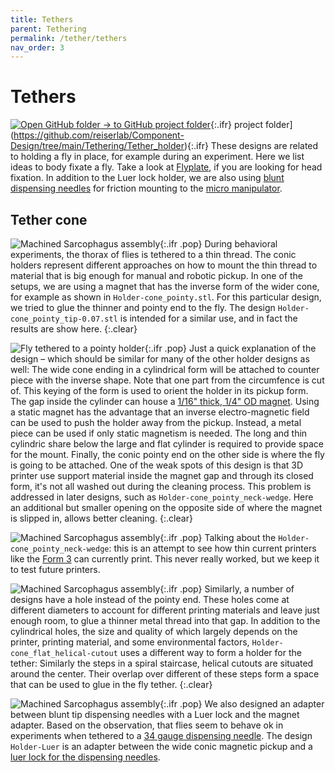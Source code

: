 ```yaml
---
title: Tethers
parent: Tethering
permalink: /tether/tethers
nav_order: 3
---
```


# Tethers 

[![Open GitHub folder]({{site.baseurl}}/assets/img/GitHub-Mark-32px.png) → to GitHub project folder](https://github.com/reiserlab/Component-Design/tree/main/Miscellaneous/Holder_Tablet){:.ifr}
 project folder](https://github.com/reiserlab/Component-Design/tree/main/Tethering/Tether_holder){:.ifr}
These designs are related to holding a fly in place, for example during an experiment. Here we list ideas to body fixate a fly. Take a look at [Flyplate]({{site.baseurl}}/physiology/flyplate), if you are looking for head fixation. In addition to the Luer lock holder, we are also using [blunt dispensing needles]({{site.baseurl}}/miscellaneous/dispensing-needle) for friction mounting to the [micro manipulator]({{site.baseurl}}/tether/micromanipulator).

## Tether cone

![Machined Sarcophagus assembly]({{site.baseurl}}/assets/img/Tethering/Tether_mount/Tether_holder_cone_tip-0.07.png){:.ifr .pop}
During behavioral experiments, the thorax of flies is tethered to a thin thread. The conic holders represent different approaches on how to mount the thin thread to material that is big enough for manual and robotic pickup. In one of the setups, we are using a magnet that has the inverse form of the wider cone, for example as shown in `Holder-cone_pointy.stl`. For this particular design, we tried to glue the thinner and pointy end to the fly. The design `Holder-cone_pointy_tip-0.07.stl` is intended for a similar use, and in fact the results are show here.
{:.clear}

![Fly tethered to a pointy holder]({{site.baseurl}}/assets/img/Tethering/Tether_mount/Tether_holder_cone_tip-0.07_form3_03_2019-11_fly.jpg){:.ifr .pop}
Just a quick explanation of the design – which should be similar for many of the other holder designs as well: The wide cone ending in a cylindrical form will be attached to counter piece with the inverse shape. Note that one part from the circumfence is cut of. This keying of the form is used to orient the holder in its pickup form. The gap inside the cylinder can house a [1/16" thick, 1/4" OD magnet](https://www.mcmaster.com/5862k141). Using a static magnet has the advantage that an inverse electro-magnetic field can be used to push the holder away from the pickup. Instead, a metal piece can be used if only static magnetism is needed. The long and thin cylindric share below the large and flat cylinder is required to provide space for the mount. Finally, the conic pointy end on the other side is where the fly is going to be attached. One of the weak spots of this design is that 3D printer use support material inside the magnet gap and through its closed form, it's not all washed out during the cleaning process. This problem is addressed in later designs, such as `Holder-cone_pointy_neck-wedge`. Here an additional but smaller opening on the opposite side of where the magnet is slipped in, allows better cleaning.
{:.clear}

![Machined Sarcophagus assembly]({{site.baseurl}}/assets/img/Tethering/Tether_mount/Tether_holder_cone_tip_neck-wedge.png){:.ifr .pop}
Talking about the `Holder-cone_pointy_neck-wedge`: this is an attempt to see how thin current printers like the [Form 3]({{site.baseurl}}/production) can currently print. This never really worked, but we keep it to test future printers.

![Machined Sarcophagus assembly]({{site.baseurl}}/assets/img/Tethering/Tether_mount/Tether_holder_flat-cone_hole-0.3mm.png){:.ifr .pop}
Similarly, a number of designs have a hole instead of the pointy end. These holes come at different diameters to account for different printing materials and leave just enough room, to glue a thinner metal thread into that gap. In addition to the cylindrical holes, the size and quality of which largely depends on the printer, printing material, and some environmental factors, `Holder-cone_flat_helical-cutout` uses a different way to form a holder for the tether: Similarly the steps in a spiral staircase, helical cutouts are situated around the center. Their overlap over different of these steps form a space that can be used to glue in the fly tether.
{:.clear}

![Machined Sarcophagus assembly]({{site.baseurl}}/assets/img/Tethering/Tether_mount/Adapter_Magnet_Luer.png){:.ifr .pop}
We also designed an adapter between blunt tip dispensing needles with a Luer lock and the magnet adapter. Based on the observation, that flies seem to behave ok in experiments when tethered to a [34 gauge dispensing needle](https://www.amazon.com/dp/B01FI9GKL0/). The design `Holder-Luer` is an adapter between the wide conic magnetic pickup and a [luer lock for the dispensing needles]({{site.baseurl}}/miscellaneous/dispensing-needle).